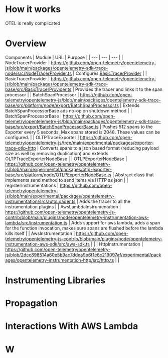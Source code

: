 # How it works

OTEL is really complicated

# Overview

Components
| Module | URL | Purpose |
| --- | --- | --- |
| NodeTracerProvider | https://github.com/open-telemetry/opentelemetry-js/blob/main/packages/opentelemetry-sdk-trace-node/src/NodeTracerProvider.ts | Configures [BasicTracerProvider](https://github.com/open-telemetry/opentelemetry-js/blob/main/packages/opentelemetry-sdk-trace-base/src/BasicTracerProvider.ts) |
| BasicTracerProvider | https://github.com/open-telemetry/opentelemetry-js/blob/main/packages/opentelemetry-sdk-trace-base/src/BasicTracerProvider.ts | Provides the tracer and links it to the span processor |
| BatchSpanProcessor | https://github.com/open-telemetry/opentelemetry-js/blob/main/packages/opentelemetry-sdk-trace-base/src/platform/node/export/BatchSpanProcessor.ts | Extends BatchSpanProcessorBase ads no-op on shutdown method |
| BatchSpanProcessorBase | https://github.com/open-telemetry/opentelemetry-js/blob/main/packages/opentelemetry-sdk-trace-base/src/export/BatchSpanProcessorBase.ts | Pushes 512 spans to the Exporter every 5 seconds, Max spans stored is 2048. These values can be configured. | 
| OLTPTraceExporter | https://github.com/open-telemetry/opentelemetry-js/tree/main/experimental/packages/exporter-trace-otlp-http | Converts spans to a json based format (reducing payload size as well by removing duplication) and extends OLTPTraceExporterNodeBase |
| OTLPExporterNodeBase | https://github.com/open-telemetry/opentelemetry-js/blob/main/experimental/packages/otlp-exporter-base/src/platform/node/OTLPExporterNodeBase.ts | Abstract class that  implements send method to send items via HTTP as json |
| registerInstrumentations | https://github.com/open-telemetry/opentelemetry-js/blob/main/experimental/packages/opentelemetry-instrumentation/src/autoLoader.ts | Adds the tracer to all the instrumentation plugins |
| AwsLambdaInstrumentation | https://github.com/open-telemetry/opentelemetry-js-contrib/blob/main/plugins/node/opentelemetry-instrumentation-aws-lambda/src/instrumentation.ts | Adds support for aws lambda, adds a span for the function invocation, makes sure spans are flushed before the lambda kills itself |
| AwsInstrumentation | https://github.com/open-telemetry/opentelemetry-js-contrib/blob/main/plugins/node/opentelemetry-instrumentation-aws-sdk/src/aws-sdk.ts | |
| HttpInstrumentation | https://github.com/open-telemetry/opentelemetry-js/blob/2dcc898514a60e5b9ac7ddea9b6f1e6c219097af/experimental/packages/opentelemetry-instrumentation-http/src/http.ts | |

# Instrumenting Libraries

# Propagation

# Interactions With AWS Lambda

# W